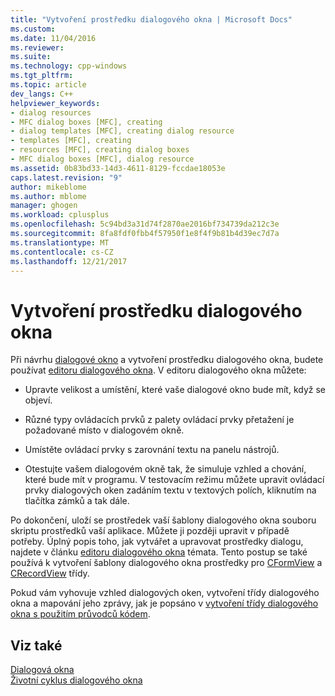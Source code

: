 ```yaml
---
title: "Vytvoření prostředku dialogového okna | Microsoft Docs"
ms.custom: 
ms.date: 11/04/2016
ms.reviewer: 
ms.suite: 
ms.technology: cpp-windows
ms.tgt_pltfrm: 
ms.topic: article
dev_langs: C++
helpviewer_keywords:
- dialog resources
- MFC dialog boxes [MFC], creating
- dialog templates [MFC], creating dialog resource
- templates [MFC], creating
- resources [MFC], creating dialog boxes
- MFC dialog boxes [MFC], dialog resource
ms.assetid: 0b83bd33-14d3-4611-8129-fccdae18053e
caps.latest.revision: "9"
author: mikeblome
ms.author: mblome
manager: ghogen
ms.workload: cplusplus
ms.openlocfilehash: 5c94bd3a31d74f2870ae2016bf734739da212c3e
ms.sourcegitcommit: 8fa8fdf0fbb4f57950f1e8f4f9b81b4d39ec7d7a
ms.translationtype: MT
ms.contentlocale: cs-CZ
ms.lasthandoff: 12/21/2017
---
```

# <a name="creating-the-dialog-resource"></a>Vytvoření prostředku dialogového okna
Při návrhu [dialogové okno](../mfc/dialog-boxes.md) a vytvoření prostředku dialogového okna, budete používat [editoru dialogového okna](../windows/dialog-editor.md). V editoru dialogového okna můžete:  
  
-   Upravte velikost a umístění, které vaše dialogové okno bude mít, když se objeví.  
  
-   Různé typy ovládacích prvků z palety ovládací prvky přetažení je požadované místo v dialogovém okně.  
  
-   Umístěte ovládací prvky s zarovnání textu na panelu nástrojů.  
  
-   Otestujte vašem dialogovém okně tak, že simuluje vzhled a chování, které bude mít v programu. V testovacím režimu můžete upravit ovládací prvky dialogových oken zadáním textu v textových polích, kliknutím na tlačítka zámků a tak dále.  
  
 Po dokončení, uloží se prostředek vaší šablony dialogového okna souboru skriptu prostředků vaší aplikace. Můžete ji později upravit v případě potřeby. Úplný popis toho, jak vytvářet a upravovat prostředky dialogu, najdete v článku [editoru dialogového okna](../windows/dialog-editor.md) témata. Tento postup se také používá k vytvoření šablony dialogového okna prostředky pro [CFormView](../mfc/reference/cformview-class.md) a [CRecordView](../mfc/reference/crecordview-class.md) třídy.  
  
 Pokud vám vyhovuje vzhled dialogových oken, vytvoření třídy dialogového okna a mapování jeho zprávy, jak je popsáno v [vytvoření třídy dialogového okna s použitím průvodců kódem](../mfc/creating-a-dialog-class-with-code-wizards.md).  
  
## <a name="see-also"></a>Viz také  
 [Dialogová okna](../mfc/dialog-boxes.md)   
 [Životní cyklus dialogového okna](../mfc/life-cycle-of-a-dialog-box.md)

